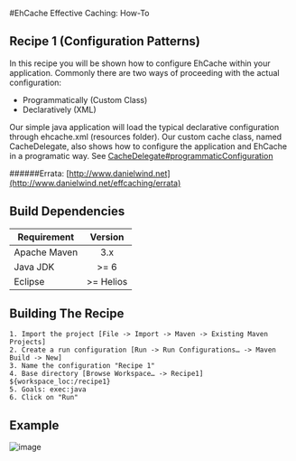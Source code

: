 #EhCache Effective Caching: How-To

Recipe 1 (Configuration Patterns)
-------

In this recipe you will be shown how to configure EhCache within your application. Commonly there are two ways of proceeding with the actual configuration:

- Programmatically (Custom Class)
- Declaratively (XML)

Our simple java application will load the typical declarative configuration through ehcache.xml (resources folder). Our custom cache class, named CacheDelegate, also shows how to configure the application and EhCache in a programatic way. See [CacheDelegate#programmaticConfiguration](https://github.com/danielwind/EhCache-Effective-Caching/tree/master/Recipe%201/src/main/java/net/danielwind/effcaching/recipe1/cache/CacheDelegate/#L9)

######Errata: [http://www.danielwind.net](http://www.danielwind.net/effcaching/errata)


Build Dependencies
-------

| Requirement      |  Version   |
|------------------|:----------:|
|  Apache Maven    |    3.x     |
|  Java JDK        |    >= 6    |
|  Eclipse         | >= Helios  |


Building The Recipe
-------
```
1. Import the project [File -> Import -> Maven -> Existing Maven Projects]
2. Create a run configuration [Run -> Run Configurations… -> Maven Build -> New]
3. Name the configuration "Recipe 1"
4. Base directory [Browse Workspace… -> Recipe1] ${workspace_loc:/recipe1}
5. Goals: exec:java
6. Click on "Run" 
```

Example
-------
![image](https://raw.github.com/danielwind/resources/master/images/recipe1_eclipse.png)
